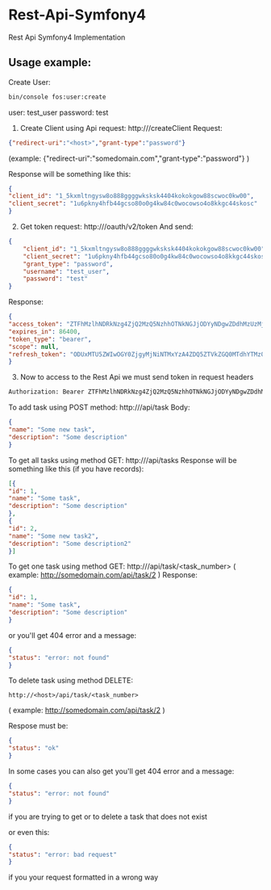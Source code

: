 # Rest-Api-Symfony4
Rest Api Symfony4 Implementation

## Usage example:

Create User:
```bash
bin/console fos:user:create
```
user: test_user
password: test

1. Create Client using Api request:
http://<host>/createClient
Request:
```json
{"redirect-uri":"<host>","grant-type":"password"} 
```
(example: {"redirect-uri":"somedomain.com","grant-type":"password"}  )

Response will be something like this:
```json
{
"client_id": "1_5kxmltngysw8o888ggggwksksk4404kokokgow88scwoc0kw00",
"client_secret": "1u6pkny4hfb44gcso80o0g4kw84c0wocowso4o8kkgc44skosc"
}
```

2. Get token request:
http://<host>/oauth/v2/token
And send:
```json
{
    "client_id": "1_5kxmltngysw8o888ggggwksksk4404kokokgow88scwoc0kw00",
    "client_secret": "1u6pkny4hfb44gcso80o0g4kw84c0wocowso4o8kkgc44skosc",
    "grant_type": "password",
    "username": "test_user",
    "password": "test"
}
```
Response:
```json
{
"access_token": "ZTFhMzlhNDRkNzg4ZjQ2MzQ5NzhhOTNkNGJjODYyNDgwZDdhMzUzMjYzMTMzOGY2ZTNkYzUzMTI2YmIyY2E1YQ",
"expires_in": 86400,
"token_type": "bearer",
"scope": null,
"refresh_token": "ODUxMTU5ZWIwOGY0ZjgyMjNiNTMxYzA4ZDQ5ZTVkZGQ0MTdhYTMzOTMzMjE5YTA0ODA5NmFlODYwZjIxYTAwZg"
}
```
3. Now to access to the Rest Api we must send token in request headers
```bash
Authorization: Bearer ZTFhMzlhNDRkNzg4ZjQ2MzQ5NzhhOTNkNGJjODYyNDgwZDdhMzUzMjYzMTMzOGY2ZTNkYzUzMTI2YmIyY2E1YQ
```

To add task using POST method:
http://<host>/api/task
Body:
```json
{
"name": "Some new task",
"description": "Some description"
}
```
To get all tasks using method GET:
http://<host>/api/tasks
Response will be something like this (if you have records):
```json
[{
"id": 1,
"name": "Some task",
"description": "Some description"
},
{
"id": 2,
"name": "Some new task2",
"description": "Some description2"
}]
```

To get one task using method GET:
http://<host>/api/task/<task_number> ( example: http://somedomain.com/api/task/2 )
Response:
```json
{
"id": 1,
"name": "Some task",
"description": "Some description"
}
```
or you'll get 404 error and a message:
```json
{
"status": "error: not found"
}
```

To delete task using method DELETE:
```url
http://<host>/api/task/<task_number> 
```
( example: http://somedomain.com/api/task/2 )

Respose must be:
```json    
{
"status": "ok"
}
```
In some cases you can also get you'll get 404 error and a message:
```json
{
"status": "error: not found"
}
```
if you are trying to get or to delete a task that does not exist

or even this:
```json
{
"status": "error: bad request"
}
```
if you your request formatted in a wrong way
